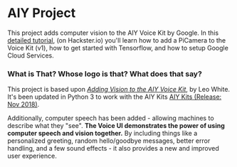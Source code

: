 # AIY Project
This project adds computer vision to the AIY Voice Kit by Google. In this <a href="https://www.hackster.io/elizmyers/add-vision-to-the-aiy-voice-kit-e9ff3d">detailed tutorial</a>, (on Hackster.io) you'll learn how to add a PiCamera to the Voice Kit (v1), how to get started with Tensorflow, and how to setup Google Cloud Services. 

### What is That? Whose logo is that? What does that say?
This project is based upon <a href="http://blog.mybigideas.uk/2018/03/adding-vision-to-your-aiy-project-in-4.html"><i>Adding Vision to the AIY Voice Kit</i></a>, by Leo White. It's been updated in Python 3 to work with the AIY Kits <a href="https://github.com/google/aiyprojects-raspbian/releases/tag/v20181116">AIY Kits (Release: Nov 2018)</a>.

Additionally, computer speech has been added - allowing machines to describe what they "see". <b>The Voice UI demonstrates the power of using computer speech and vision together.</b> By including things like a personalized greeting, random hello/goodbye messages, better error handling, and a few sound effects - it also provides a new and improved user experience. 

